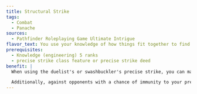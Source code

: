 ```yaml
---
title: Structural Strike
tags:
  - Combat
  - Panache
sources:
  - Pathfinder Roleplaying Game Ultimate Intrigue
flavor_text: You use your knowledge of how things fit together to find ways to punch through the defenses of any foe.
prerequisites:
  - Knowledge (engineering) 5 ranks
  - precise strike class feature or precise strike deed
benefit: |
  When using the duelist's or swashbuckler's precise strike, you can make a single strike as a standard action against an opponent that would be otherwise immune to your precise strike damage. If you hit, you deal your precise strike damage as normal against this enemy. When using the swashbuckler's precise strike deed, you can spend 1 panache point as a swift action to deal your regular precise strike damage on a single attack against an opponent that would typically be immune. If you have both class features, you can use either option in order to apply the full damage from both versions of precise strike.

  Additionally, against opponents with a chance of immunity to your precise strike (such as an opponent wearing armor with the *fortification* special ability), this feat reduces their chance of negating your precise strikes by 10%.
---
```


